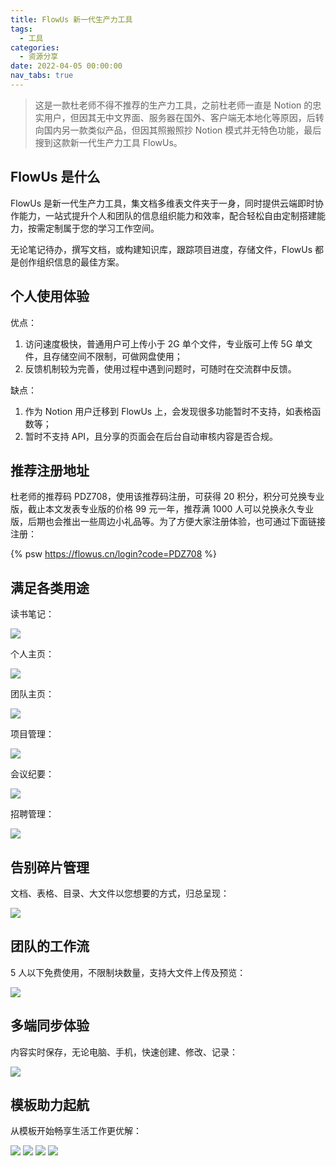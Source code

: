 ```yaml
---
title: FlowUs 新一代生产力工具
tags:
  - 工具
categories:
  - 资源分享
date: 2022-04-05 00:00:00
nav_tabs: true
---
```


> 这是一款杜老师不得不推荐的生产力工具，之前杜老师一直是 Notion 的忠实用户，但因其无中文界面、服务器在国外、客户端无本地化等原因，后转向国内另一款类似产品，但因其照搬照抄 Notion 模式并无特色功能，最后搜到这款新一代生产力工具 FlowUs。

<!-- more -->

## FlowUs 是什么

FlowUs 是新一代生产力工具，集文档多维表文件夹于一身，同时提供云端即时协作能力，一站式提升个人和团队的信息组织能力和效率，配合轻松自由定制搭建能力，按需定制属于您的学习工作空间。

无论笔记待办，撰写文档，或构建知识库，跟踪项目进度，存储文件，FlowUs 都是创作组织信息的最佳方案。

## 个人使用体验

优点：

1. 访问速度极快，普通用户可上传小于 2G 单个文件，专业版可上传 5G 单文件，且存储空间不限制，可做网盘使用；
2. 反馈机制较为完善，使用过程中遇到问题时，可随时在交流群中反馈。

缺点：

1. 作为 Notion 用户迁移到 FlowUs 上，会发现很多功能暂时不支持，如表格函数等；
2. 暂时不支持 API，且分享的页面会在后台自动审核内容是否合规。

## 推荐注册地址

杜老师的推荐码 PDZ708，使用该推荐码注册，可获得 20 积分，积分可兑换专业版，截止本文发表专业版的价格 99 元一年，推荐满 1000 人可以兑换永久专业版，后期也会推出一些周边小礼品等。为了方便大家注册体验，也可通过下面链接注册：

{% psw https://flowus.cn/login?code=PDZ708 %}

## 满足各类用途

读书笔记：

![](https://cdn.dusays.com/2022/04/450-1.jpg)

个人主页：

![](https://cdn.dusays.com/2022/04/450-2.jpg)

团队主页：

![](https://cdn.dusays.com/2022/04/450-3.jpg)

项目管理：

![](https://cdn.dusays.com/2022/04/450-4.jpg)

会议纪要：

![](https://cdn.dusays.com/2022/04/450-5.jpg)

招聘管理：

![](https://cdn.dusays.com/2022/04/450-6.jpg)

## 告别碎片管理

文档、表格、目录、大文件以您想要的方式，归总呈现：

![](https://cdn.dusays.com/2022/04/450-7.png)

## 团队的工作流

5 人以下免费使用，不限制块数量，支持大文件上传及预览：

![](https://cdn.dusays.com/2022/04/450-8.png)

## 多端同步体验

内容实时保存，无论电脑、手机，快速创建、修改、记录：

![](https://cdn.dusays.com/2022/04/450-9.png)

## 模板助力起航

从模板开始畅享生活工作更优解：

![](https://cdn.dusays.com/2022/04/450-10.png)
![](https://cdn.dusays.com/2022/04/450-11.png)
![](https://cdn.dusays.com/2022/04/450-12.png)
![](https://cdn.dusays.com/2022/04/450-13.png)
